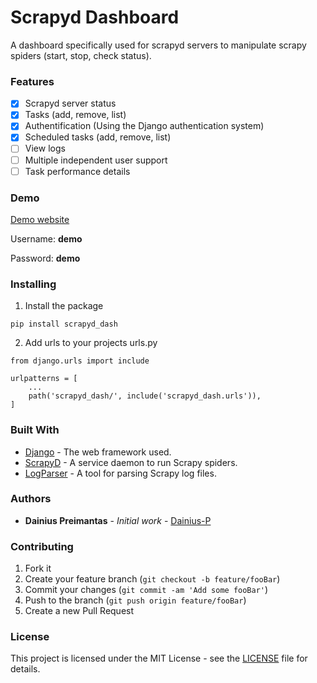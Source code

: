 # Scrapyd Dashboard

A dashboard specifically used for scrapyd servers to manipulate scrapy spiders (start, stop, check status).

### Features

- [x] Scrapyd server status
- [x] Tasks (add, remove, list)
- [x] Authentification (Using the Django authentication system)
- [x] Scheduled tasks (add, remove, list)
- [ ] View logs
- [ ] Multiple independent user support
- [ ] Task performance details

### Demo

[Demo website](https://scrapyddash.herokuapp.com/)

Username: **demo**

Password: **demo**

### Installing

1. Install the package

```
pip install scrapyd_dash
```

2. Add urls to your projects urls.py

```
from django.urls import include

urlpatterns = [
    ...
    path('scrapyd_dash/', include('scrapyd_dash.urls')),
]

```


### Built With

* [Django](https://www.djangoproject.com/) - The web framework used.
* [ScrapyD](https://github.com/scrapy/scrapyd) - A service daemon to run Scrapy spiders.
* [LogParser](https://github.com/my8100/logparser) - A tool for parsing Scrapy log files.

### Authors

* **Dainius Preimantas** - *Initial work* - [Dainius-P](https://github.com/Dainius-P)

### Contributing

1. Fork it
2. Create your feature branch (```git checkout -b feature/fooBar```)
3. Commit your changes (```git commit -am 'Add some fooBar'```)
4. Push to the branch (```git push origin feature/fooBar```)
5. Create a new Pull Request


### License

This project is licensed under the MIT License - see the [LICENSE](LICENSE) file for details.